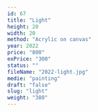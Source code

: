 ```yaml
---
id: 67
title: "Light"
height: 20
width: 20
method: "Acrylic on canvas"
year: 2022
price: "800"
exPrice: "300"
status: ""
fileName: "2022-light.jpg"
medie: "painting"
draft: "false"
slug: "light"
weight: "380"
---
```

